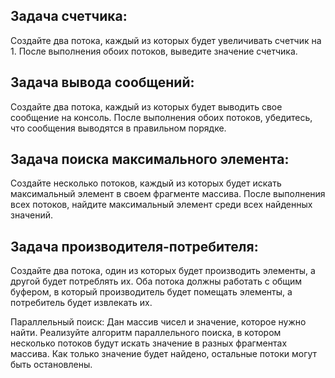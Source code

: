 ## Задача счетчика:
Создайте два потока, каждый из которых будет увеличивать счетчик на 1.
После выполнения обоих потоков, выведите значение счетчика.

## Задача вывода сообщений:
Создайте два потока, каждый из которых будет выводить свое сообщение на консоль.
После выполнения обоих потоков, убедитесь, что сообщения выводятся в правильном порядке.

## Задача поиска максимального элемента:
Создайте несколько потоков, каждый из которых будет искать максимальный элемент в своем фрагменте массива.
После выполнения всех потоков, найдите максимальный элемент среди всех найденных значений.

## Задача производителя-потребителя:
Создайте два потока, один из которых будет производить элементы, а другой будет потреблять их. 
Оба потока должны работать с общим буфером, в который производитель будет помещать элементы, а потребитель будет извлекать их.

Параллельный поиск: Дан массив чисел и значение, которое нужно найти. Реализуйте алгоритм параллельного поиска, в котором несколько потоков будут искать значение в разных фрагментах массива. Как только значение будет найдено, остальные потоки могут быть остановлены.

